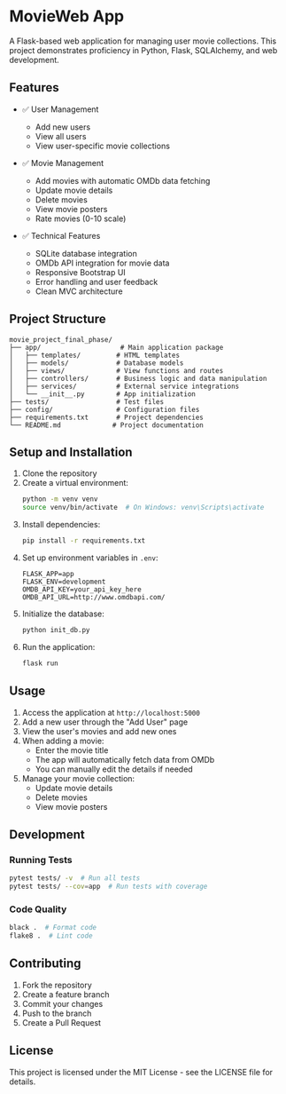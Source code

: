 # MovieWeb App

A Flask-based web application for managing user movie collections. This project demonstrates proficiency in Python, Flask, SQLAlchemy, and web development.

## Features

- ✅ User Management
  - Add new users
  - View all users
  - View user-specific movie collections

- ✅ Movie Management
  - Add movies with automatic OMDb data fetching
  - Update movie details
  - Delete movies
  - View movie posters
  - Rate movies (0-10 scale)

- ✅ Technical Features
  - SQLite database integration
  - OMDb API integration for movie data
  - Responsive Bootstrap UI
  - Error handling and user feedback
  - Clean MVC architecture

## Project Structure

```
movie_project_final_phase/
├── app/                    # Main application package
│   ├── templates/         # HTML templates
│   ├── models/            # Database models
│   ├── views/             # View functions and routes
│   ├── controllers/       # Business logic and data manipulation
│   ├── services/          # External service integrations
│   └── __init__.py        # App initialization
├── tests/                 # Test files
├── config/                # Configuration files
├── requirements.txt       # Project dependencies
└── README.md             # Project documentation
```

## Setup and Installation

1. Clone the repository
2. Create a virtual environment:
   ```bash
   python -m venv venv
   source venv/bin/activate  # On Windows: venv\Scripts\activate
   ```
3. Install dependencies:
   ```bash
   pip install -r requirements.txt
   ```
4. Set up environment variables in `.env`:
   ```
   FLASK_APP=app
   FLASK_ENV=development
   OMDB_API_KEY=your_api_key_here
   OMDB_API_URL=http://www.omdbapi.com/
   ```
5. Initialize the database:
   ```bash
   python init_db.py
   ```
6. Run the application:
   ```bash
   flask run
   ```

## Usage

1. Access the application at `http://localhost:5000`
2. Add a new user through the "Add User" page
3. View the user's movies and add new ones
4. When adding a movie:
   - Enter the movie title
   - The app will automatically fetch data from OMDb
   - You can manually edit the details if needed
5. Manage your movie collection:
   - Update movie details
   - Delete movies
   - View movie posters

## Development

### Running Tests
```bash
pytest tests/ -v  # Run all tests
pytest tests/ --cov=app  # Run tests with coverage
```

### Code Quality
```bash
black .  # Format code
flake8 .  # Lint code
```

## Contributing

1. Fork the repository
2. Create a feature branch
3. Commit your changes
4. Push to the branch
5. Create a Pull Request

## License

This project is licensed under the MIT License - see the LICENSE file for details.